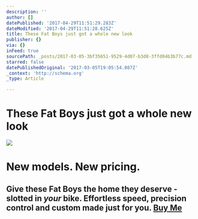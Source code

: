 ```yaml
---
description: ''
author: []
datePublished: '2017-04-29T11:51:29.283Z'
dateModified: '2017-04-29T11:51:28.625Z'
title: These Fat Boys just got a whole new look
publisher: {}
via: {}
inFeed: true
sourcePath: _posts/2017-03-05-3bf35651-9529-4d07-b3d8-3ffd04b3b77c.md
starred: false
datePublishedOriginal: '2017-03-05T19:05:54.087Z'
_context: 'http://schema.org'
_type: Article

---
```

# These Fat Boys just got a whole new look
![](https://the-grid-user-content.s3-us-west-2.amazonaws.com/393bb539-9e28-4b32-8db7-eff00b139a1c.jpg)

# New models. New pricing. 

## Give these Fat Boys the home they deserve - slotted in _your_ bike. Effortless speed, precision control and custom made just for you. [Buy Me][0]

[0]: http://ridefullgas.com/dm8